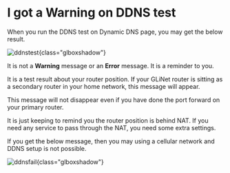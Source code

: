 # I got a Warning on DDNS test

When you run the DDNS test on Dynamic DNS page, you may get the below result.

![ddnstest](https://static.gl-inet.com/docs/router/en/4/faq/warning_on_ddns_test/ddnstest.jpg){class="glboxshadow"}

It is not a **Warning** message or an **Error** message. It is a reminder to you.

It is a test result about your router position. If your GLiNet router is sitting as a secondary router in your home network, this message will appear.

This message will not disappear even if you have done the port forward on your primary router.

It is just keeping to remind you the router position is behind NAT. If you need any service to pass through the NAT, you need some extra settings.

If you get the below message, then you may using a cellular network and DDNS setup is not possible.

![ddnsfail](https://static.gl-inet.com/docs/router/en/4/faq/warning_on_ddns_test/ddnsfail.jpg){class="glboxshadow"}